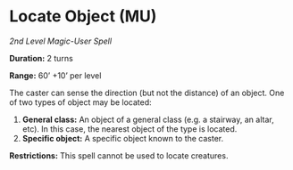 # Locate Object (MU)

*2nd Level Magic-User Spell*

**Duration:** 2 turns

**Range:** 60’ +10’ per level

The caster can sense the direction (but not the distance) of an object. One of two types of object may be located:

1. **General class:** An object of a general class (e.g. a stairway, an altar, etc). In this case, the nearest object of the type is located.
2. **Specific object:** A specific object known to the caster.

**Restrictions:** This spell cannot be used to locate creatures.